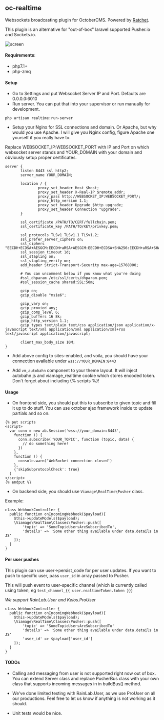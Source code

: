 ## oc-realtime

Websockets broadcasting plugin for OctoberCMS. Powered by [Ratchet](http://socketo.me/).

This plugin is an alternative for "out-of-box" laravel supported Pusher.io and Sockets.io.

![screen](https://i.viamage.com/jz/screen-2018-05-18-14-36-06.png)

#### Requirements:

- php7.1+
- php-zmq

#### Setup

- Go to Settings and put Websocket Server IP and Port. Defaults are 0.0.0.0:6010
- Run server. You can put that into your supervisor or run manually for development.

```
php artisan realtime:run-server
```

- Setup your Nginx for SSL connections and domain. Or Apache, but why would you use Apache. I will give you Nginx config, figure Apache one yourself if you really have to.

Replace WEBSOCKET_IP:WEBSOCKET_PORT with IP and Port on which websocket server stands and YOUR_DOMAIN with your domain and obviously setup proper certificates.

```
server {
       listen 8443 ssl http2;
       server_name YOUR_DOMAIN;

       location / {
               proxy_set_header Host $host;
               proxy_set_header X-Real-IP $remote_addr;
               proxy_pass http://WEBSOCKET_IP:WEBSOCKET_PORT/;
               proxy_http_version 1.1;
               proxy_set_header Upgrade $http_upgrade;
               proxy_set_header Connection "upgrade";
       }

       ssl_certificate /PATH/TO/CERT/fullchain.pem;
       ssl_certificate_key /PATH/TO/KEY/privkey.pem;

       ssl_protocols TLSv1 TLSv1.1 TLSv1.2;
       ssl_prefer_server_ciphers on;
       ssl_ciphers "EECDH+ECDSA+AESGCM:EECDH+aRSA+AESGCM:EECDH+ECDSA+SHA256:EECDH+aRSA+SHA256:EECDH+ECDSA+SHA384:EECDH+ECDSA+SHA256:EECDH+aRSA+SHA384:EDH+aRSA+AESGCM:EDH+aRSA+SHA256:EDH+aRSA:EECDH:!aNULL:!eNULL:!MEDIUM:!LOW:!3DES:!MD5:!EXP:!PSK:!SRP:!DSS:!RC4:!SEED";
       ssl_session_timeout 1d;
       ssl_stapling on;
       ssl_stapling_verify on;
       add_header Strict-Transport-Security max-age=15768000;

       # You can uncomment below if you know what you're doing
       #ssl_dhparam /etc/ssl/certs/dhparam.pem;
       #ssl_session_cache shared:SSL:50m;

       gzip on;
       gzip_disable "msie6";

       gzip_vary on;
       gzip_proxied any;
       gzip_comp_level 6;
       gzip_buffers 16 8k;
       gzip_http_version 1.1;
       gzip_types text/plain text/css application/json application/x-javascript text/xml application/xml application/xml+rss text/javascript application/javascript;

       client_max_body_size 10M;
}

```

- Add above config to sites-enabled, and voila, you should have your connection available under `wss://YOUR_DOMAIN:8443`

- Add `vm_autobahn` component to your theme layout. It will inject autobahn.js and viamage_realtime cookie which stores encoded token. Don't forget about including {% scripts %}!


#### Usage

- On frontend side, you should put this to subscribe to given topic and fill it up to do stuff. You can use october ajax framework inside to update partials and so on. 

```
{% put scripts
<script>
  var conn = new ab.Session('wss://your_domain:8443',
    function () {
      conn.subscribe('YOUR_TOPIC', function (topic, data) {
        // do something here!
      })
    },
    function () {
      console.warn('WebSocket connection closed')
    },
    {'skipSubprotocolCheck': true}
  )
</script>
{% endput %}
```


- On backend side, you should use `Viamage\RealTime\Pusher` class.

Example:

```
class WebhookController {
  public function onIncomingWebhook($payload){
    $this->updateModels($payload);
    \Viamage\RealTime\Classes\Pusher::push([
        'topic' => 'SomeTopicUsersAreSubscribedTo',
        'details' => 'Some other thing available under data.details in JS'  
    ]);
  }
}
```

#### Per user pushes

This plugin can use user->persist_code for per user updates. If you want to push to specific user, pass `user_id` in array passed to Pusher.

This will push event to user-specific channel (which is currently called using token, eg `test_channel_{{ user.realtimeToken.token }}`)

*We support RainLab.User and Keios.ProUser*

```
class WebhookController {
  public function onIncomingWebhook($payload){
    $this->updateModels($payload);
    \Viamage\RealTime\Classes\Pusher::push([
        'topic' => 'SomeTopicUsersAreSubscribedTo'
        'details' => 'Some other thing available under data.details in JS'
        'user_id' => $payload['user_id']  
    ]);
  }
}
```

#### TODOs

- Calling and messaging from user is not supported right now out of box. You can extend Server class and replace PusherBus class with your own class that supports incoming messages in in buildBus() method.

- We've done limited testing with RainLab.User, as we use ProUser on all our productions. Feel free to let us know if anything is not working as it should. 

- Unit tests would be nice.
